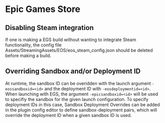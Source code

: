 # Epic Games Store

## Disabling Steam integration
If one is making a EGS build without wanting to integrate Steam functionality, the config file Assets/StreamingAssets/EOS/eos_steam_config.json should be deleted before making a build.

## Overriding Sandbox and/or Deployment ID
At runtime, the sandbox ID can be overidden with the launch argument `-eossandboxid=<id>` and the deployment ID with `-eosdeploymentid=<id>`. When launching with EGS, the argument `-epicsandboxid=<id>` will be used to specifiy the sandbox for the given launch configuration. To specify deployment IDs in this case, Sandbox Deployment Overrides can be added in the plugin config editor to define sandbox-deployment pairs, which will override the deployment ID when a given sandbox ID is used.
